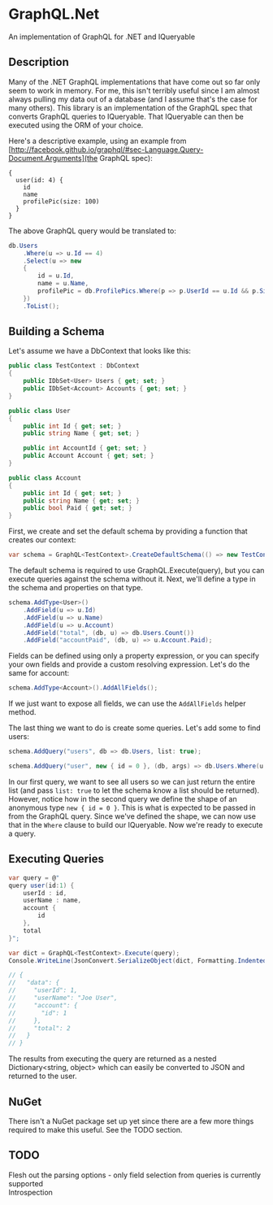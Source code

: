 # GraphQL.Net
An implementation of GraphQL for .NET and IQueryable

## Description
Many of the .NET GraphQL implementations that have come out so far only seem to work in memory.
For me, this isn't terribly useful since I am almost always pulling my data out of a database (and I assume that's the case for many others). 
This library is an implementation of the GraphQL spec that converts GraphQL queries to IQueryable.
That IQueryable can then be executed using the ORM of your choice.

Here's a descriptive example, using an example from [http://facebook.github.io/graphql/#sec-Language.Query-Document.Arguments](the GraphQL spec):

```
{
  user(id: 4) {
    id
    name
    profilePic(size: 100)
  }
}
```

The above GraphQL query would be translated to:

```csharp
db.Users
    .Where(u => u.Id == 4)
    .Select(u => new
    {
        id = u.Id,
        name = u.Name,
        profilePic = db.ProfilePics.Where(p => p.UserId == u.Id && p.Size == 100)
    })
    .ToList();
```

## Building a Schema
Let's assume we have a DbContext that looks like this:

```csharp
public class TestContext : DbContext
{
    public IDbSet<User> Users { get; set; }
    public IDbSet<Account> Accounts { get; set; }
}

public class User
{
    public int Id { get; set; }
    public string Name { get; set; }

    public int AccountId { get; set; }
    public Account Account { get; set; }
}

public class Account
{
    public int Id { get; set; }
    public string Name { get; set; }
    public bool Paid { get; set; }
}
```

First, we create and set the default schema by providing a function that creates our context:

```csharp
var schema = GraphQL<TestContext>.CreateDefaultSchema(() => new TestContext());
```

The default schema is required to use GraphQL<TContext>.Execute(query), but you can execute queries against the schema without it. Next, we'll define a type in the schema and properties on that type.

```csharp
schema.AddType<User>()
    .AddField(u => u.Id)
    .AddField(u => u.Name)
    .AddField(u => u.Account)
    .AddField("total", (db, u) => db.Users.Count())
    .AddField("accountPaid", (db, u) => u.Account.Paid);
```

Fields can be defined using only a property expression, or you can specify your own fields and provide a custom resolving expression. Let's do the same for account:

```csharp
schema.AddType<Account>().AddAllFields();
```

If we just want to expose all fields, we can use the `AddAllFields` helper method.

The last thing we want to do is create some queries. Let's add some to find users:

```csharp
schema.AddQuery("users", db => db.Users, list: true);

schema.AddQuery("user", new { id = 0 }, (db, args) => db.Users.Where(u => u.Id == args.id));
```

In our first query, we want to see all users so we can just return the entire list (and pass `list: true` to let the schema know a list should be returned). However, notice how in the second query we define the shape of an anonymous type `new { id = 0 }`. This is what is expected to be passed in from the GraphQL query. Since we've defined the shape, we can now use that in the `Where` clause to build our IQueryable. Now we're ready to execute a query.

## Executing Queries

```csharp
var query = @"
query user(id:1) {
    userId : id,
    userName : name,
    account {
        id
    },
    total
}";

var dict = GraphQL<TestContext>.Execute(query);
Console.WriteLine(JsonConvert.SerializeObject(dict, Formatting.Indented));

// {
//   "data": {
//     "userId": 1,
//     "userName": "Joe User",
//     "account": {
//       "id": 1
//     },
//     "total": 2
//   }
// }
```

The results from executing the query are returned as a nested Dictionary<string, object> which can easily be converted to JSON and returned to the user.

## NuGet
There isn't a NuGet package set up yet since there are a few more things required to make this useful. See the TODO section.

## TODO
Flesh out the parsing options - only field selection from queries is currently supported  
Introspection  
